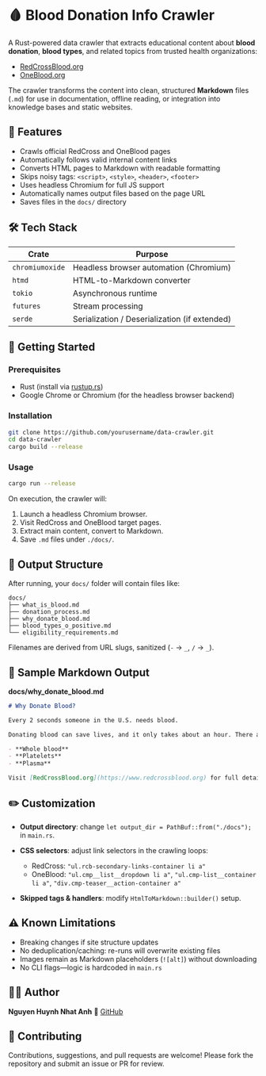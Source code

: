 # 🩸 Blood Donation Info Crawler

A Rust-powered data crawler that extracts educational content about **blood donation**, **blood types**, and related topics from trusted health organizations:

- [RedCrossBlood.org](https://www.redcrossblood.org)  
- [OneBlood.org](https://www.oneblood.org)

The crawler transforms the content into clean, structured **Markdown** files (`.md`) for use in documentation, offline reading, or integration into knowledge bases and static websites.

## 📌 Features

- Crawls official RedCross and OneBlood pages
- Automatically follows valid internal content links
- Converts HTML pages to Markdown with readable formatting
- Skips noisy tags: `<script>`, `<style>`, `<header>`, `<footer>`
- Uses headless Chromium for full JS support
- Automatically names output files based on the page URL
- Saves files in the `docs/` directory

## 🛠 Tech Stack

| Crate            | Purpose                                         |
|------------------|-------------------------------------------------|
| `chromiumoxide`  | Headless browser automation (Chromium)          |
| `htmd`           | HTML-to-Markdown converter                      |
| `tokio`          | Asynchronous runtime                            |
| `futures`        | Stream processing                               |
| `serde`          | Serialization / Deserialization (if extended)   |

## 🚀 Getting Started

### Prerequisites

- Rust (install via [rustup.rs](https://rustup.rs/))
- Google Chrome or Chromium (for the headless browser backend)

### Installation

```bash
git clone https://github.com/yourusername/data-crawler.git
cd data-crawler
cargo build --release
````

### Usage

```bash
cargo run --release
```

On execution, the crawler will:

1. Launch a headless Chromium browser.
2. Visit RedCross and OneBlood target pages.
3. Extract main content, convert to Markdown.
4. Save `.md` files under `./docs/`.

## 📂 Output Structure

After running, your `docs/` folder will contain files like:

```
docs/
├── what_is_blood.md
├── donation_process.md
├── why_donate_blood.md
├── blood_types_o_positive.md
└── eligibility_requirements.md
```

Filenames are derived from URL slugs, sanitized (`-` → `_`, `/` → `_`).

## 📸 Sample Markdown Output

**docs/why\_donate\_blood.md**

```markdown
# Why Donate Blood?

Every 2 seconds someone in the U.S. needs blood.

Donating blood can save lives, and it only takes about an hour. There are multiple donation types:

- **Whole blood**  
- **Platelets**  
- **Plasma**  

Visit [RedCrossBlood.org](https://www.redcrossblood.org) for full details.
```

## ✏️ Customization

* **Output directory**: change `let output_dir = PathBuf::from("./docs");` in `main.rs`.
* **CSS selectors**: adjust link selectors in the crawling loops:

  * RedCross: `"ul.rcb-secondary-links-container li a"`
  * OneBlood: `"ul.cmp__list__dropdown li a"`, `"ul.cmp-list__container li a"`, `"div.cmp-teaser__action-container a"`
* **Skipped tags & handlers**: modify `HtmlToMarkdown::builder()` setup.

## ⚠️ Known Limitations

* Breaking changes if site structure updates
* No deduplication/caching: re-runs will overwrite existing files
* Images remain as Markdown placeholders (`![alt]`) without downloading
* No CLI flags—logic is hardcoded in `main.rs`

## 👨‍💻 Author

**Nguyen Huynh Nhat Anh**
🔗 [GitHub](https://github.com/Lunarcd)

## 🤝 Contributing

Contributions, suggestions, and pull requests are welcome!
Please fork the repository and submit an issue or PR for review.

```
```